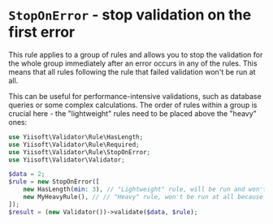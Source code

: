 # `StopOnError` - stop validation on the first error

This rule applies to a group of rules and allows you to stop the validation for the whole group immediately after
an error occurs in any of the rules. This means that all rules following the rule that failed validation won't be
run at all. 

This can be useful for performance-intensive validations, such as database queries or some complex calculations. 
The order of rules within a group is crucial here - the "lightweight" rules need to be placed above the "heavy" ones:

```php
use Yiisoft\Validator\Rule\HasLength;
use Yiisoft\Validator\Rule\Required;
use Yiisoft\Validator\Rule\StopOnError;
use Yiisoft\Validator\Validator;

$data = 2;
$rule = new StopOnError([
    new HasLength(min: 3), // "Lightweight" rule, will be run and won't pass the validation.
    new MyHeavyRule(), // // "Heavy" rule, won't be run at all because of the existing error.
]);
$result = (new Validator())->validate($data, $rule);
```
